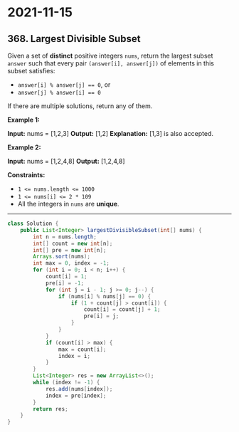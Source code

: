 # 2021-11-15

## 368. Largest Divisible Subset

Given a set of **distinct** positive integers `nums`, return the largest subset `answer` such that every pair `(answer[i], answer[j])` of elements in this subset satisfies:

- `answer[i] % answer[j] == 0`, or
- `answer[j] % answer[i] == 0`

If there are multiple solutions, return any of them.

**Example 1:**

**Input:** nums = \[1,2,3\]
**Output:** \[1,2\]
**Explanation:** \[1,3\] is also accepted.

**Example 2:**

**Input:** nums = \[1,2,4,8\]
**Output:** \[1,2,4,8\]

**Constraints:**

- `1 <= nums.length <= 1000`
- `1 <= nums[i] <= 2 * 109`
- All the integers in `nums` are **unique**.

---

```java
class Solution {
    public List<Integer> largestDivisibleSubset(int[] nums) {
        int n = nums.length;
        int[] count = new int[n];
        int[] pre = new int[n];
        Arrays.sort(nums);
        int max = 0, index = -1;
        for (int i = 0; i < n; i++) {
            count[i] = 1;
            pre[i] = -1;
            for (int j = i - 1; j >= 0; j--) {
                if (nums[i] % nums[j] == 0) {
                    if (1 + count[j] > count[i]) {
                        count[i] = count[j] + 1;
                        pre[i] = j;
                    }
                }
            }
            if (count[i] > max) {
                max = count[i];
                index = i;
            }
        }
        List<Integer> res = new ArrayList<>();
        while (index != -1) {
            res.add(nums[index]);
            index = pre[index];
        }
        return res;
    }
}
```
